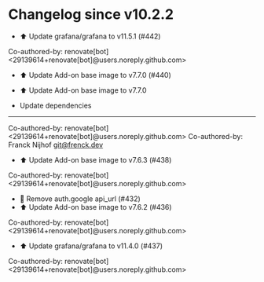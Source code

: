 # Changelog since v10.2.2
- ⬆️ Update grafana/grafana to v11.5.1 (#442)

Co-authored-by: renovate[bot] <29139614+renovate[bot]@users.noreply.github.com> 
- ⬆️ Update Add-on base image to v7.7.0 (#440)

* ⬆️ Update Add-on base image to v7.7.0

* Update dependencies

---------

Co-authored-by: renovate[bot] <29139614+renovate[bot]@users.noreply.github.com>
Co-authored-by: Franck Nijhof <git@frenck.dev> 
- ⬆️ Update Add-on base image to v7.6.3 (#438)

Co-authored-by: renovate[bot] <29139614+renovate[bot]@users.noreply.github.com> 
- 💄 Remove auth.google api_url (#432) 
- ⬆️ Update Add-on base image to v7.6.2 (#436)

Co-authored-by: renovate[bot] <29139614+renovate[bot]@users.noreply.github.com> 
- ⬆️ Update grafana/grafana to v11.4.0 (#437)

Co-authored-by: renovate[bot] <29139614+renovate[bot]@users.noreply.github.com> 
